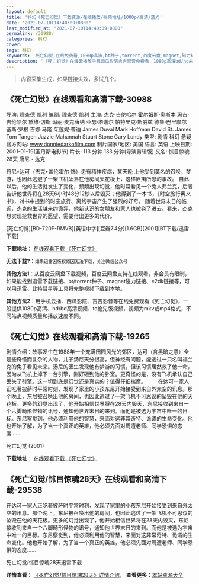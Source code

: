 ```yaml
---
layout: default
title: '科幻《死亡幻觉》下载资源/在线播放/视频地址/1080p/高清/蓝光'
date: "2021-07-10T14:40:09+0800"
last_modified_at: "2021-07-10T14:40:09+0800"
permalink: /30988/
categories: 科幻
cover:
tags: 科幻
keywords: '死亡幻觉,在线免费看,1080p高清,bt种子,torrent,百度云盘,magnet,磁力链,迅雷下载资源'
description: '《死亡幻觉》在线云播放手机西瓜影院吉吉影音免费看，1080p高清bd/hd未删减完整版和tc抢先枪版，mkv/mp4格式，附带bt/torrent种子、magnet/磁力链、百度云盘、网盘资源迅雷下载链接'
---
```


>内容采集生成，如果链接失效，多试几个。


## 《死亡幻觉》在线观看和高清下载-30988

导演: 理查德·凯利 编剧: 理查德·凯利 主演: 杰克·吉伦哈尔 霍尔姆斯·奥斯本 玛吉·吉伦哈尔 黛维·切斯 玛丽·麦克唐纳 亚瑟·塔谢尔 帕特里克·斯威兹 德鲁·巴里摩尔 塞斯·罗根 吉娜·马隆 茱莲妮·普迪 James Duval Mark Hoffman David St. James Tom Tangen Jazzie Mahannah Stuart Stone Gary Lundy 类型: 剧情 科幻 悬疑 官方网站: www.donniedarkofilm.com 制片国家/地区: 美国 语言: 英语 上映日期: 2001-01-19(圣丹斯电影节) 片长: 113 分钟 133 分钟(导演剪辑版) 又名: 怵目惊魂28天 唐尼・达克

丹尼•达可（杰克•盖伦霍尔 饰）患有精神疾病，某天晚 上他受到莫名的召唤，梦游，也因此逃避了一架飞机坠落在他房间天花板上，这样匪夷所思的事故。 自此以后，他的生活就发生了变化，频频出现幻觉，他时常看见一个兔人弗兰克，后者告诉他世界将在28天6小时48分12秒以后毁灭；他得到了一本书，《时空旅行奥义书》，对书中提到的时空旅行、离线宇宙产生了强烈的好奇。 随着世界末日的临近，杰克的生活越来约诡异，他新认识的女朋友和家人也被卷了进去。看来，杰克想实现拯救世界的愿望，需要付出更多的代价。


[死亡幻觉][BD-720P-RMVB][英语中字][豆瓣7.4分][1.6GB][2001][BT下载/迅雷下载]

**下载地址**： [在线观看下载 《死亡幻觉》](https://www.btdx8.com/torrent/donnie_darko_2001.html) 


**无法下载?**：`如果迅雷因版权原因无法下载，关注微信公众号 `

**其他方法1**：从百度云网盘下载视频，百度云网盘支持在线观看，非会员有限制，如果能找到迅雷下载链接、bt/torrent种子、magnet磁力链接、e2dk链接等，可以用迅雷、比特彗星等工具将完整视频下载到本地。

**其他方法2**：用手机云播、西瓜影院、吉吉影音等在线免费观看《死亡幻觉》，一般提供1080p高清、hd/bd高清视频、tc抢先版视频，视频为mkv或mp4格式，不同站点视频质量和播放速度不同。


## 《死亡幻觉》在线观看和高清下载-19265

剧情介绍：故事发生在1988年一个充满田园风光的郊区，达可（含黑暗之意）全是些奇怪而复杂的人物，儿子汤尼天分很高，但神经有问题，能透过一只名叫福兰克的兔子看见未来。汤尼的医生发现他有梦游的习惯，但该习惯居然救了他一命，因为从飞机上掉下一台引擎，刚好砸到他的卧室。更奇怪的是，没有飞机承认自己丢失了引擎。这一切到底是幻觉还是真实的？值得仔细揣摩。   　　在达可一家人正吃著披萨时平常时刻，发现了家里的小孩东尼开始接受到来自外太空的讯息。那个晚上，东尼被召唤出他的房间，也因此逃过了一架飞机不可思议的坠毁在他的天花板。更多的幻觉出现了，他开始相信世界将在28天内毁灭，东尼接收到来自一个六脚畸形怪物的讯号，通知他世界末日的来到。而他是被选为宇宙中唯一的目标。东尼察觉到，他必须利用他的智慧，来面对这非常奇特、诡谲的生命变化。他也开始了解，为了当一个真正的英雄，他必须先面对周遭老师、同学恐惧的态度……


死亡幻觉 (2001)

**下载地址**： [在线观看下载 《死亡幻觉》](https://www.btbtdy.me/btdy/dy2447.html) 


## 《死亡幻觉/怵目惊魂28天》在线观看和高清下载-29538

在达可一家人正吃著披萨时平常时刻，发现了家里的小孩东尼开始接受到来自外太空的讯息。那个晚上，东尼被召唤出他的房间，也因此逃过了一架飞机不可思议的坠毁在他的天花板。更多的幻觉出现了，他开始相信世界将在28天内毁灭，东尼接收到来自一个六脚畸形怪物的讯号，通知他世界末日的来到。而他是被选为宇宙中唯一的目标。东尼察觉到，他必须利用他的智慧，来面对这非常奇特、诡谲的生命变化。他也开始了解，为了当一个真正的英雄，他必须先面对周遭老师、同学恐惧的态度……


死亡幻觉/怵目惊魂28天迅雷下载

**详情查看**： [《死亡幻觉/怵目惊魂28天》详情介绍](/movie/29538/)， **查看更多**：[本站资源大全](/movie/t/all/)

